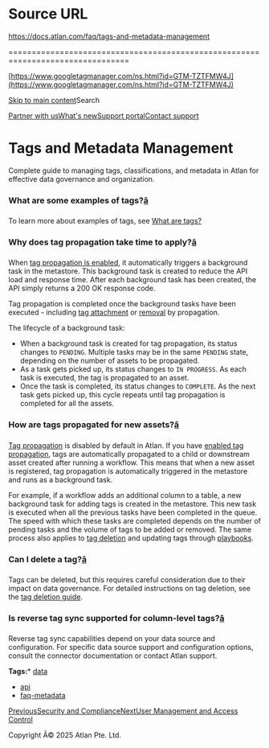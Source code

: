 # Source URL
https://docs.atlan.com/faq/tags-and-metadata-management

================================================================================

<!--
canonical: https://docs.atlan.com/faq/tags-and-metadata-management
link-alternate: https://docs.atlan.com/faq/tags-and-metadata-management
meta-description: Complete guide to managing tags, classifications, and metadata in Atlan for effective data governance and organization.
meta-docsearch:docusaurus_tag: docs-default-current
meta-docsearch:language: en
meta-docsearch:version: current
meta-docusaurus_locale: en
meta-docusaurus_tag: docs-default-current
meta-docusaurus_version: current
meta-generator: Docusaurus v3.8.1
meta-og-description: Complete guide to managing tags, classifications, and metadata in Atlan for effective data governance and organization.
meta-og-locale: en
meta-og-title: Tags and Metadata Management | Atlan Documentation
meta-og-url: https://docs.atlan.com/faq/tags-and-metadata-management
meta-twitter:card: summary_large_image
meta-viewport: width=device-width,initial-scale=1
title: Tags and Metadata Management | Atlan Documentation
-->

[https://www.googletagmanager.com/ns.html?id=GTM-TZTFMW4J](https://www.googletagmanager.com/ns.html?id=GTM-TZTFMW4J)

[Skip to main content](#__docusaurus_skipToContent_fallback)Search

[Partner with us](https://docs.google.com/forms/d/e/1FAIpQLScuAIhCm2GS7YFstrOjawbP8J7PUmOynQo7wI2yGCcCyEcVSw/viewform)[What's new](https://shipped.atlan.com/)[Support portal](https://atlan.zendesk.com/auth/v2/login/signin?return_to=https%3A%2F%2Fatlan.zendesk.com%2Fhc%2Fen-us&theme=hc&locale=en-us&brand_id=1900000425113&auth_origin=1900000425113%2Cfalse%2Ctrue)[Contact support](/support/submit-request)

Tags and Metadata Management
============================

Complete guide to managing tags, classifications, and metadata in Atlan for effective data governance and organization.

### What are some examples of tags?[â](#what-are-some-examples-of-tags "Direct link to What are some examples of tags?")

To learn more about examples of tags, see [What are tags?](/product/capabilities/governance/tags/concepts/what-are-tags)

### Why does tag propagation take time to apply?[â](#why-does-tag-propagation-take-time-to-apply "Direct link to Why does tag propagation take time to apply?")

When [tag propagation is enabled](/faq/tags-and-metadata-management#why-does-tag-propagation-take-time-to-apply), it automatically triggers a background task in the metastore. This background task is created to reduce the API load and response time. After each background task has been created, the API simply returns a 200 OK response code.

Tag propagation is completed once the background tasks have been executed \- including [tag attachment](/product/capabilities/governance/tags/how-tos/attach-a-tag) or [removal](/product/capabilities/governance/tags/how-tos/remove-a-tag) by propagation.

The lifecycle of a background task:

* When a background task is created for tag propagation, its status changes to `PENDING`. Multiple tasks may be in the same `PENDING` state, depending on the number of assets to be propagated.
* As a task gets picked up, its status changes to `IN PROGRESS`. As each task is executed, the tag is propagated to an asset.
* Once the task is completed, its status changes to `COMPLETE`. As the next task gets picked up, this cycle repeats until tag propagation is completed for all the assets.

### How are tags propagated for new assets?[â](#how-are-tags-propagated-for-new-assets "Direct link to How are tags propagated for new assets?")

[Tag propagation](/faq/tags-and-metadata-management#why-does-tag-propagation-take-time-to-apply) is disabled by default in Atlan. If you have [enabled tag propagation](/product/capabilities/governance/tags/how-tos/attach-a-tag), tags are automatically propagated to a child or downstream asset created after running a workflow. This means that when a new asset is registered, tag propagation is automatically triggered in the metastore and runs as a background task.

For example, if a workflow adds an additional column to a table, a new background task for adding tags is created in the metastore. This new task is executed when all the previous tasks have been completed in the queue. The speed with which these tasks are completed depends on the number of pending tasks and the volume of tags to be added or removed. The same process also applies to [tag deletion](/product/capabilities/governance/tags/how-tos/delete-a-tag) and updating tags through [playbooks](/product/capabilities/playbooks/how-tos/set-up-playbooks).

### Can I delete a tag?[â](#can-i-delete-a-tag "Direct link to Can I delete a tag?")

Tags can be deleted, but this requires careful consideration due to their impact on data governance. For detailed instructions on tag deletion, see the [tag deletion guide](/product/capabilities/governance/tags/how-tos/delete-a-tag).

### Is reverse tag sync supported for column\-level tags?[â](#is-reverse-tag-sync-supported-for-column-level-tags "Direct link to Is reverse tag sync supported for column-level tags?")

Reverse tag sync capabilities depend on your data source and configuration. For specific data source support and configuration options, consult the connector documentation or contact Atlan support.

**Tags:*** [data](/tags/data)
* [api](/tags/api)
* [faq\-metadata](/tags/faq-metadata)

[PreviousSecurity and Compliance](/faq/security-and-compliance)[NextUser Management and Access Control](/faq/user-management-and-access-control)

Copyright Â© 2025 Atlan Pte. Ltd.

